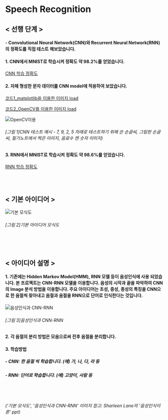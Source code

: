 Speech Recognition
==================================

## < 선행 단계 >
#### - Convolutional Neural Network(CNN)와 Recurrent Neural Network(RNN)의 정확도를 직접 테스트 해보았습니다.

#### 1. CNN에서 MNIST로 학습시켜 정확도 약 98.2%를 얻었습니다.
[CNN 학습 정확도](https://github.com/symoon94/MachineLearning_Basic/blob/master/Convolutional_Neural_Network.ipynb)

#### 2. 자체 형성한 문자 데이터를 CNN model에 적용하여 보았습니다.
[코드1_matplotlib을 이용한 이미지 load](https://github.com/symoon94/MachineLearning_Basic/blob/master/CNN_test_plt_ver.ipynb)
<br />

[코드2_OpenCV를 이용한 이미지 load](https://github.com/symoon94/MachineLearning_Basic/blob/master/CNN_test_cv2.ipynb)
<br />

![OpenCV이용](https://github.com/symoon94/MachineLearning_Basic/blob/master/CNN_Result_with_my_own_data.png)
###### [그림 1]CNN 테스트 예시 - 7, 9, 2, 5 차례로 테스트하기 위해 쓴 손글씨, 그림판 손글씨, 필기노트에서 찍은 이미지, 음료수 캔 숫자 이미지)

#### 3. RNN에서 MNIST로 학습시켜 정확도 약 98.6%를 얻었습니다.
[RNN 학습 정확도](https://github.com/symoon94/MachineLearning_Basic/blob/master/Recurrent_Neural_Network.ipynb)

<br />
<br />

## < 기본 아이디어 >
![기본 모식도](https://github.com/symoon94/Image/blob/master/speech_recognition.png)
###### [그림 2]기본 아이디어 모식도

<br />
<br />

## < 아이디어 설명 >
#### 1. 기존에는 Hidden Markov Model(HMM), RNN 모델 등이 음성인식에 사용 되었습니다. 본 프로젝트는 CNN-RNN 모델을 이용합니다. 음성의 시작과 끝을 파악하여 CNN의 Image 분석 방법을 이용합니다. 주요 아이디어는 초성, 중성, 종성의 특징을 CNN으로 한 음절씩 찾아내고 음절과 음절을 RNN으로 단어로 인식한다는 것입니다.
![음성인식과 CNN-RNN](https://github.com/symoon94/Image/blob/master/CRNN.png)
###### [그림 3]음성인식과 CNN-RNN

#### 2. 각 음절의 분리 방법은 모음으로써 전후 음절을 분리합니다.

#### 3. 학습방법 
##### - CNN: 한 음절 씩 학습합니다.  (예) 가, 나, 다, 라 등
##### - RNN: 단어로 학습합니다.  (예) 고양이, 사람 등

<br />
<br />


###### _('기본 모식도', '음성인식과 CNN-RNN' 이미지 참고: Sharleen Lane의 '음성인식이론' ppt)_
